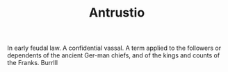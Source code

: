 ---
title: Antrustio
permalink: "/definitions/antrustio.html"
body: In early feudal law. A confidential vassal. A term applied to the followers
  or dependents of the ancient Ger-man chiefs, and of the kings and counts of the
  Franks. Burrlll
published_at: '2018-07-07'
layout: post
---